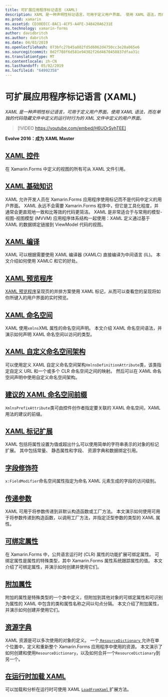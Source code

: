 ```yaml
---
title: 可扩展应用程序标记语言 (XAML)
description: XAML 是一种声明性标记语言，可用于定义用户界面。 使用 XAML 语法，而在单独的代码隐藏文件中定义的运行时行为的 XML 文件中定义的用户界面。
ms.prod: xamarin
ms.assetid: CD30EECC-8AC1-4CF5-A4FE-348420A6231E
ms.technology: xamarin-forms
author: davidbritch
ms.author: dabritch
ms.date: 04/03/2019
ms.openlocfilehash: 073bfc27b45a802fd5d6062d4750cc3e20a065e6
ms.sourcegitcommit: 0d2f708f6d581e94302f26d4670458837dfaa31c
ms.translationtype: MT
ms.contentlocale: zh-CN
ms.lasthandoff: 05/02/2019
ms.locfileid: "64992358"
---
```

# <a name="extensible-application-markup-language-xaml"></a>可扩展应用程序标记语言 (XAML)

_XAML 是一种声明性标记语言，可用于定义用户界面。使用 XAML 语法，而在单独的代码隐藏文件中定义的运行时行为的 XML 文件中定义的用户界面。_

> [!VIDEO https://youtube.com/embed/H6UOrSyhTEE]

**Evolve 2016：成为 XAML Master**

## <a name="xaml-controlsxaml-controlsmd"></a>[XAML 控件](xaml-controls.md)

在 Xamarin.Forms 中定义的视图的所有可从 XAML 文件引用。

<a name="xaml" />

## <a name="xaml-basicsxaml-basicsindexmd"></a>[XAML 基础知识](xaml-basics/index.md)

XAML 允许开发人员在 Xamarin.Forms 应用程序使用标记而不是代码中定义的用户界面。 XAML 永远不会需要 Xamarin.Forms 程序中，但它是工具化程度，并通常会更直观地一致和比等效的代码更简洁。 XAML 是非常适合于与常用的模型-视图-视图模型 (MVVM) 应用程序体系结构一起使用：XAML 定义通过基于 XAML 的数据绑定链接到 ViewModel 代码的视图。

## <a name="xaml-compilationxamlcmd"></a>[XAML 编译](xamlc.md)

XAML 可以根据需要使用 XAML 编译器 (XAMLC) 直接编译为中间语言 (IL)。 本文介绍如何使用 XAMLC 和它的好处。

## <a name="xaml-previewerxaml-previewerindexmd"></a>[XAML 预览程序](xaml-previewer/index.md)

[XAML 预览程序](~/xamarin-forms/xaml/xaml-previewer/index.md)呈现页的并排方案使用 XAML 标记，从而可以查看您的呈现将如你所键入的用户界面的实时预览。

## <a name="xaml-namespacesnamespacesmd"></a>[XAML 命名空间](namespaces.md)

XAML 使用`xmlns`XML 属性的命名空间声明。 本文介绍 XAML 命名空间语法，并演示如何声明 XAML 命名空间以访问的类型。

## <a name="xaml-custom-namespace-schemascustom-namespace-schemasmd"></a>[XAML 自定义命名空间架构](custom-namespace-schemas.md)

可以使用定义 XAML 自定义命名空间架构`XmlnsDefinitionAttribute`类，该类指定自定义 URL 和一个或多个 CLR 命名空间之间的映射。 然后可以在 XAML 命名空间声明中使用自定义命名空间架构。

## <a name="xaml-namespace-recommended-prefixescustom-prefixmd"></a>[建议的 XAML 命名空间前缀](custom-prefix.md)

`XmlnsPrefixAttribute`类可由控件创作者指定要关联的 XAML 命名空间，XAML 用法的建议的前缀。

## <a name="xaml-markup-extensionsmarkup-extensionsindexmd"></a>[XAML 标记扩展](markup-extensions/index.md)

XAML 包括将属性设置为值或超出什么可以使用简单的字符串表示的对象的标记扩展。 其中包括常量、 静态属性和字段、 资源字典和数据绑定引用。

## <a name="field-modifiersfield-modifiersmd"></a>[字段修饰符](field-modifiers.md)

`x:FieldModifier`命名空间属性指定为命名 XAML 元素生成的字段的访问级别。

## <a name="passing-argumentspassing-argumentsmd"></a>[传递参数](passing-arguments.md)

XAML 可用于将参数传递到非默认构造函数或工厂方法。 本文演示如何使用可用于将参数传递到构造函数，以调用工厂方法，并指定泛型参数的类型的 XAML 属性。

## <a name="bindable-propertiesbindable-propertiesmd"></a>[可绑定属性](bindable-properties.md)

在 Xamarin.Forms 中，公共语言运行时 (CLR) 属性的功能扩展可绑定属性。 可绑定属性是属性的特殊类型，其中 Xamarin.Forms 属性系统跟踪属性的值。 本文介绍了可绑定属性，并演示如何创建并使用它们。

## <a name="attached-propertiesattached-propertiesmd"></a>[附加属性](attached-properties.md)

附加的属性是特殊类型的一个类中定义，但附加到其他对象的可绑定属性和可识别为属性的 XAML 中包含的类和属性名称之间以句点分隔。 本文介绍了附加属性，并演示如何创建并使用它们。

## <a name="resource-dictionariesresource-dictionariesmd"></a>[资源字典](resource-dictionaries.md)

XAML 资源是可以多次使用的对象的定义。 一个[ `ResourceDictionary` ](xref:Xamarin.Forms.ResourceDictionary)允许在单个位置中，定义和重新整个 Xamarin.Forms 应用程序中使用的资源。 本文演示了如何创建和使用`ResourceDictionary`，以及如何合并一个`ResourceDictionary`到另一个。

## <a name="loading-xaml-at-runtimeruntime-loadmd"></a>[在运行时加载 XAML](runtime-load.md)

可以加载和分析在运行时可使用 XAML [ `LoadFromXaml` ](xref:Xamarin.Forms.Xaml.Extensions.LoadFromXaml*)扩展方法。
